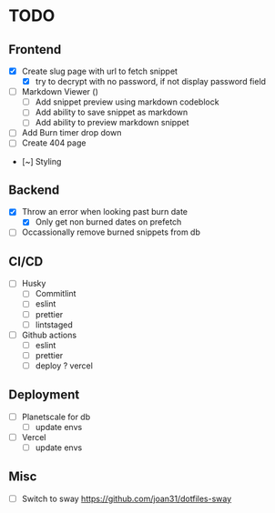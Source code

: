 # TODO

## Frontend

- [x] Create slug page with url to fetch snippet
  - [x] try to decrypt with no password, if not display password field
- [ ] Markdown Viewer ()
  - [ ] Add snippet preview using markdown codeblock
  - [ ] Add ability to save snippet as markdown
  - [ ] Add ability to preview markdown snippet
- [ ] Add Burn timer drop down
- [ ] Create 404 page
- [~] Styling

## Backend

- [x] Throw an error when looking past burn date
  - [x] Only get non burned dates on prefetch
- [ ] Occassionally remove burned snippets from db

## CI/CD

- [ ] Husky
  - [ ] Commitlint
  - [ ] eslint
  - [ ] prettier
  - [ ] lintstaged
- [ ] Github actions
  - [ ] eslint
  - [ ] prettier
  - [ ] deploy ? vercel

## Deployment

- [ ] Planetscale for db
  - [ ] update envs
- [ ] Vercel
  - [ ] update envs

## Misc

- [ ] Switch to sway https://github.com/joan31/dotfiles-sway
